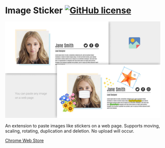 # Image Sticker [![GitHub license](https://img.shields.io/badge/license-MIT-green.svg?style=flat-square)](https://github.com/dsktschy/image-sticker/blob/master/LICENSE.txt)

![Screenshot](demo/screenshot.jpg)

An extension to paste images like stickers on a web page. Supports moving, scaling, rotating, duplication and deletion. No upload will occur.

[Chrome Web Store](https://chrome.google.com/webstore/detail/image-sticker/ekhjcdobeemnkaoboadpkfmlddcilbmp)

